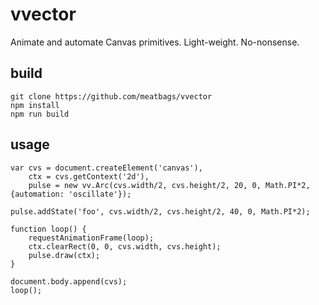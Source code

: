 # vvector

Animate and automate Canvas primitives. Light-weight. No-nonsense.

## build

```
git clone https://github.com/meatbags/vvector
npm install
npm run build
```

## usage

```
var cvs = document.createElement('canvas'),
    ctx = cvs.getContext('2d'),
    pulse = new vv.Arc(cvs.width/2, cvs.height/2, 20, 0, Math.PI*2, {automation: 'oscillate'});

pulse.addState('foo', cvs.width/2, cvs.height/2, 40, 0, Math.PI*2);

function loop() {
    requestAnimationFrame(loop);
    ctx.clearRect(0, 0, cvs.width, cvs.height);
    pulse.draw(ctx);
}

document.body.append(cvs);
loop();
```
